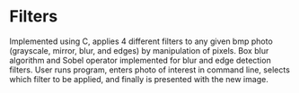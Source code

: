 # Filters
Implemented using C, applies 4 different filters to any given bmp photo (grayscale, mirror, blur, and edges) by manipulation of pixels.
Box blur algorithm and Sobel operator implemented for blur and edge detection filters.
User runs program, enters photo of interest in command line, selects which filter to be applied, and finally is presented with the 
new image.

